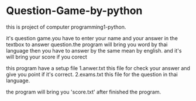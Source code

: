 # Question-Game-by-python
this is project of computer programming1-python.

it's question game.you have to enter your name and your answer in the textbox to answer question.the program will bring you word by thai language then you have
to answer by the same mean by english. and it's will bring your score if you corect

this program have a setup file
1.anwer.txt this file for check your answer and give you point if it's correct.
2.exams.txt this file for the question in thai language.

the program will bring you 'score.txt' after finished the program.
